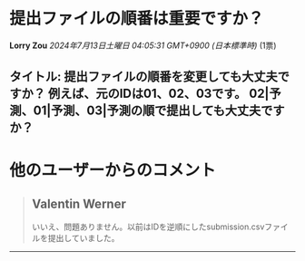 # 提出ファイルの順番は重要ですか？
**Lorry Zou** *2024年7月13日土曜日 04:05:31 GMT+0900 (日本標準時)* (1票)

タイトル: 提出ファイルの順番を変更しても大丈夫ですか？
例えば、元のIDは01、02、03です。
02|予測、01|予測、03|予測の順で提出しても大丈夫ですか？
---
# 他のユーザーからのコメント
> ## Valentin Werner
> 
> いいえ、問題ありません。以前はIDを逆順にしたsubmission.csvファイルを提出していました。
> 
> 
> 
--- 


